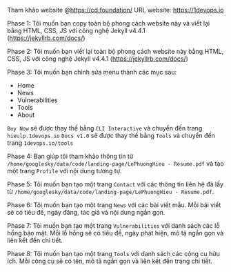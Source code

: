 Tham khảo website @https://cd.foundation/
URL website: https://1devops.io

Phase 1:
Tôi muốn bạn copy toàn bộ phong cách website này và viết lại bằng HTML, CSS, JS với công nghệ Jekyll v4.4.1 (https://jekyllrb.com/docs/)

Phase 2:
Tôi muốn bạn viết lại toàn bộ phong cách website này bằng HTML, CSS, JS với công nghệ Jekyll v4.4.1 (https://jekyllrb.com/docs/)

Phase 3:
Tôi muốn bạn chỉnh sửa menu thành các mục sau:
- Home 
- News
- Vulnerabilities
- Tools
- About

`Buy Now` sẽ được thay thế bằng `CLI Interactive` và chuyển đến trang `hieulp.1devops.io`
`Docs v1.0` sẽ được thay thế bằng `Tools` và chuyển đến trang `1devops.io/tools`


Phase 4:
Bạn giúp tôi tham khảo thông tin từ `/home/googlesky/data/code/landing-page/LePhuongHieu - Resume.pdf` và tạo một trang `Profile` với nội dung tương tự.

Phase 5:
Tôi muốn bạn tạo một trang `Contact` với các thông tin liên hệ đã lấy từ `/home/googlesky/data/code/landing-page/LePhuongHieu - Resume.pdf`. 


Phase 6:
Tôi muốn bạn tạo một trang `News` với các bài viết mẫu. Mỗi bài viết sẽ có tiêu đề, ngày đăng, tác giả và nội dung ngắn gọn. 

Phase 7:
Tôi muốn bạn tạo một trang `Vulnerabilities` với danh sách các lỗ hổng bảo mật. Mỗi lỗ hổng sẽ có tiêu đề, ngày phát hiện, mô tả ngắn gọn và liên kết đến chi tiết.

Phase 8:
Tôi muốn bạn tạo một trang `Tools` với danh sách các công cụ hữu ích. Mỗi công cụ sẽ có tên, mô tả ngắn gọn và liên kết đến trang chi tiết.


